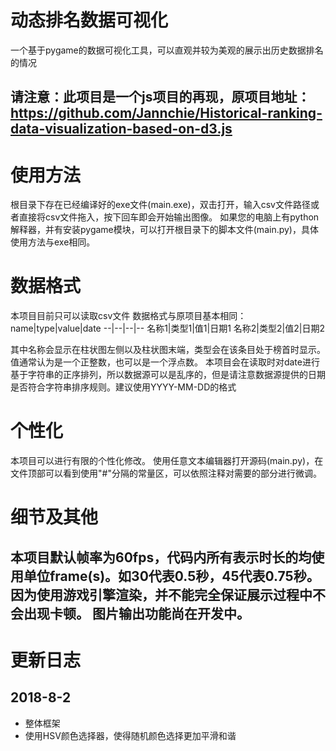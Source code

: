 # 动态排名数据可视化
一个基于pygame的数据可视化工具，可以直观并较为美观的展示出历史数据排名的情况

请注意：此项目是一个js项目的再现，原项目地址：https://github.com/Jannchie/Historical-ranking-data-visualization-based-on-d3.js
----
# 使用方法
根目录下存在已经编译好的exe文件(main.exe)，双击打开，输入csv文件路径或者直接将csv文件拖入，按下回车即会开始输出图像。
如果您的电脑上有python解释器，并有安装pygame模块，可以打开根目录下的脚本文件(main.py)，具体使用方法与exe相同。

# 数据格式
本项目目前只可以读取csv文件
数据格式与原项目基本相同：
name|type|value|date
--|--|--|--
名称1|类型1|值1|日期1
名称2|类型2|值2|日期2

其中名称会显示在柱状图左侧以及柱状图末端，类型会在该条目处于榜首时显示。
值通常认为是一个正整数，也可以是一个浮点数。
本项目会在读取时对date进行基于字符串的正序排列，所以数据源可以是乱序的，但是请注意数据源提供的日期是否符合字符串排序规则。建议使用YYYY-MM-DD的格式

# 个性化
本项目可以进行有限的个性化修改。
使用任意文本编辑器打开源码(main.py)，在文件顶部可以看到使用"#"分隔的常量区，可以依照注释对需要的部分进行微调。

# 细节及其他
本项目默认帧率为60fps，代码内所有表示时长的均使用单位frame(s)。如30代表0.5秒，45代表0.75秒。
因为使用游戏引擎渲染，并不能完全保证展示过程中不会出现卡顿。
图片输出功能尚在开发中。
----
# 更新日志
## 2018-8-2
- 整体框架
- 使用HSV颜色选择器，使得随机颜色选择更加平滑和谐
